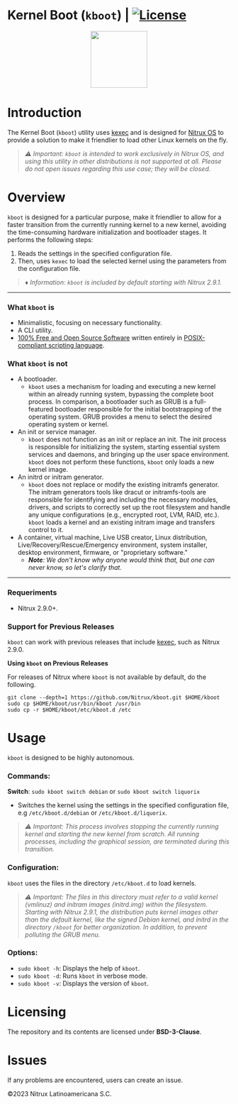 # Kernel Boot (`kboot`) | [![License](https://img.shields.io/badge/License-BSD_3--Clause-blue.svg)](https://opensource.org/licenses/BSD-3-Clause)

<p align="center">
  <img width="128" height="128" src="https://raw.githubusercontent.com/Nitrux/luv-icon-theme/master/Luv/mimetypes/64/application-x-executable.svg">
</p>


# Introduction

The Kernel Boot (`kboot`) utility uses [kexec](https://en.wikipedia.org/wiki/Kexec) and is designed for [Nitrux OS](https://nxos.org/) to provide a solution to make it friendlier to load other Linux kernels on the fly.

> _⚠️ Important: `kboot` is intended to work exclusively in Nitrux OS, and using this utility in other distributions is not supported at all. Please do not open issues regarding this use case; they will be closed._

# Overview

`kboot` is designed for a particular purpose, make it friendlier to allow for a faster transition from the currently running kernel to a new kernel, avoiding the time-consuming hardware initialization and bootloader stages. It performs the following steps:

1. Reads the settings in the specified configuration file.
2. Then, uses `kexec` to load the selected kernel using the parameters from the configuration file.

> _♦ Information: `kboot` is included by default starting with Nitrux 2.9.1._

---

### What `kboot` is

- Minimalistic, focusing on necessary functionality.
- A CLI utility.
- [100% Free and Open Source Software](#licensing) written entirely in [POSIX-compliant scripting language](https://en.wikipedia.org/wiki/Shell_script#Typical_POSIX_scripting_languages).

### What `kboot` is not

- A bootloader.
  - `kboot` uses a mechanism for loading and executing a new kernel within an already running system, bypassing the complete boot process. In comparison, a bootloader such as GRUB is a full-featured bootloader responsible for the initial bootstrapping of the operating system. GRUB provides a menu to select the desired operating system or kernel.
- An init or service manager.
  - `kboot` does not function as an init or replace an init. The init process is responsible for initializing the system, starting essential system services and daemons, and bringing up the user space environment. `kboot` does not perform these functions, `kboot` only loads a new kernel image.
- An initrd or initram generator.
  - `kboot` does not replace or modify the existing initramfs generator. The initram generators tools like dracut or initramfs-tools are responsible for identifying and including the necessary modules, drivers, and scripts to correctly set up the root filesystem and handle any unique configurations (e.g., encrypted root, LVM, RAID, etc.). `kboot` loads a kernel and an existing initram image and transfers control to it.
- A container, virtual machine, Live USB creator, Linux distribution, Live/Recovery/Rescue/Emergency environment, system installer, desktop environment, firmware, or "proprietary software."
  - _**Note**: We don't know why anyone would think that, but one can never know, so let's clarify that._

----

### Requeriments

- Nitrux 2.9.0+.

### Support for Previous Releases

`kboot` can work with previous releases that include [kexec](https://en.wikipedia.org/wiki/Kexec), such as Nitrux 2.9.0.

**Using `kboot` on Previous Releases**

For releases of Nitrux where `kboot` is not available by default, do the following.

```
git clone --depth=1 https://github.com/Nitrux/kboot.git $HOME/kboot
sudo cp $HOME/kboot/usr/bin/kboot /usr/bin
sudo cp -r $HOME/kboot/etc/kboot.d /etc
```

# Usage

`kboot` is designed to be highly autonomous.

### Commands:

**Switch**: `sudo kboot switch debian` or `sudo kboot switch liquorix`
- Switches the kernel using the settings in the specified configuration file, e.g `/etc/kboot.d/debian` or `/etc/kboot.d/liquorix`.
> _⚠️ Important: This process involves stopping the currently running kernel and starting the new kernel from scratch. All running processes, including the graphical session, are terminated during this transition._

### Configuration:

`kboot` uses the files in the  directory `/etc/kboot.d` to load kernels.
>_⚠️ Important: The files in this directory must refer to a valid kernel (vmlinuz) and initram images (initrd.img) within the filesystem. Starting with Nitrux 2.9.1, the distribution puts kernel images other than the default kernel, like the signed Debian kernel, and initrd in the directory `/kboot` for better organization. In addition, to prevent polluting the GRUB menu._

### Options:

- `sudo kboot -h`: Displays the help of `kboot`.
- `sudo kboot -d`: Runs `kboot` in verbose mode.
- `sudo kboot -v`: Displays the version of `kboot`.

# Licensing

The repository and its contents are licensed under **BSD-3-Clause**.

# Issues
If any problems are encountered, users can create an issue.

©2023 Nitrux Latinoamericana S.C.
